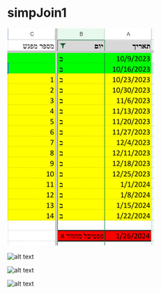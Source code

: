 # simpJoin1

![alt text](image.png)

![alt text](image-1.png)

![alt text](image-2.png)

![alt text](image-3.png)